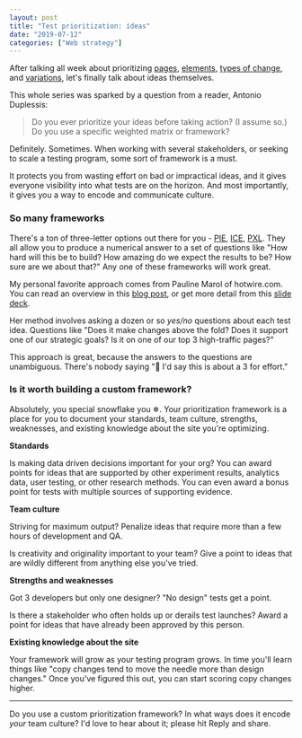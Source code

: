 ```yaml
---
layout: post
title: "Test prioritization: ideas"
date: "2019-07-12"
categories: ["Web strategy"]
---
```


After talking all week about prioritizing [pages](https://briandavidhall.com/test-prioritization-pages/), [elements](https://briandavidhall.com/test-prioritization-elements/), [types of change](https://briandavidhall.com/test-prioritization-changes/), and [variations](https://briandavidhall.com/test-prioritization-variations/), let's finally talk about ideas themselves.

This whole series was sparked by a question from a reader, Antonio Duplessis:

> Do you ever prioritize your ideas before taking action? (I assume so.)  
> Do you use a specific weighted matrix or framework?

Definitely. Sometimes. When working with several stakeholders, or seeking to scale a testing program, some sort of framework is a must.

It protects you from wasting effort on bad or impractical ideas, and it gives everyone visibility into what tests are on the horizon. And most importantly, it gives you a way to encode and communicate culture.

### So many frameworks

There's a ton of three-letter options out there for you - [PIE](https://www.practicalecommerce.com/Use-the-PIE-Method-to-Prioritize-Ecommerce-Tests), [ICE](https://tech.trello.com/ice-scoring/), [PXL](https://conversionxl.com/blog/better-way-prioritize-ab-tests/). They all allow you to produce a numerical answer to a set of questions like "How hard will this be to build? How amazing do we expect the results to be? How sure are we about that?" Any one of these frameworks will work great.

My personal favorite approach comes from Pauline Marol of hotwire.com. You can read an overview in this [blog post](https://blog.optimizely.com/2015/05/05/how-to-prioritize-ab-testing-ideas/), or get more detail from this [slide deck](https://www.slideshare.net/peeplaja1/cxl-live-16-what-to-test-next-prioritizing-your-tests-by-pauline-marol).

Her method involves asking a dozen or so _yes/no_ questions about each test idea. Questions like "Does it make changes above the fold? Does it support one of our strategic goals? Is it on one of our top 3 high-traffic pages?"

This approach is great, because the answers to the questions are unambiguous. There's nobody saying "🤔 I'd say this is about a 3 for effort."

### Is it worth building a custom framework?

Absolutely, you special snowflake you ❄. Your prioritization framework is a place for you to document your standards, team culture, strengths, weaknesses, and existing knowledge about the site you're optimizing.

**Standards**

Is making data driven decisions important for your org? You can award points for ideas that are supported by other experiment results, analytics data, user testing, or other research methods. You can even award a bonus point for tests with multiple sources of supporting evidence.

**Team culture**

Striving for maximum output? Penalize ideas that require more than a few hours of development and QA.

Is creativity and originality important to your team? Give a point to ideas that are wildly different from anything else you've tried.

**Strengths and weaknesses**

Got 3 developers but only one designer? "No design" tests get a point.

Is there a stakeholder who often holds up or derails test launches? Award a point for ideas that have already been approved by this person.

**Existing knowledge about the site**

Your framework will grow as your testing program grows. In time you'll learn things like "copy changes tend to move the needle more than design changes." Once you've figured this out, you can start scoring copy changes higher.

* * *

Do you use a custom prioritization framework? In what ways does it encode _your_ team culture? I'd love to hear about it; please hit Reply and share.

